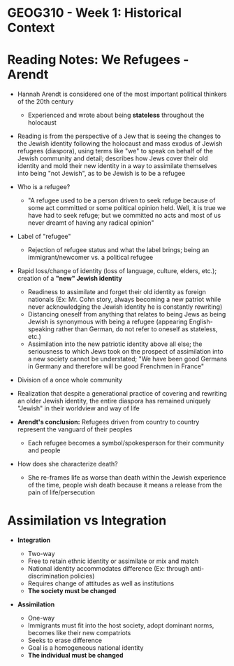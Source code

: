 # GEOG310 - Week 1: Historical Context

# Reading Notes: We Refugees - Arendt
 - Hannah Arendt is considered one of the most important political thinkers of the 20th century
    - Experienced and wrote about being **stateless** throughout the holocaust

- Reading is from the perspective of a Jew that is seeing the changes to the Jewish identity following the holocaust and mass exodus of Jewish refugees (diaspora), using terms like "we" to speak on behalf of the Jewish community and detail; describes how Jews cover their old identity and mold their new identity in a way to assimilate themselves into being "not Jewish", as to be Jewish is to be a refugee

- Who is a refugee?
    - "A refugee used to be a person driven to seek refuge because of some act committed or some political opinion held. Well, it is true we have had to seek refuge; but we committed no acts and most of us never dreamt of having any radical opinion"

- Label of "refugee"
    - Rejection of refugee status and what the label brings; being an immigrant/newcomer vs. a political refugee

- Rapid loss/change of identity (loss of language, culture, elders, etc.); creation of a **"new" Jewish identity**
    - Readiness to assimilate and forget their old identity as foreign nationals (Ex: Mr. Cohn story, always becoming a new patriot while never acknowledging the Jewish identity he is constantly rewriting)
    - Distancing oneself from anything that relates to being Jews as being Jewish is synonymous with being a refugee (appearing English-speaking rather than German, do not refer to oneself as stateless, etc.)
    - Assimilation into the new patriotic identity above all else; the seriousness to which Jews took on the prospect of assimilation into a new society cannot be understated; "We have been good Germans in Germany and therefore will be good Frenchmen in France"

- Division of a once whole community

- Realization that despite a generational practice of covering and rewriting an older Jewish identity, the entire diaspora has remained uniquely "Jewish" in their worldview and way of life

- **Arendt's conclusion:** Refugees driven from country to country represent the vanguard of their peoples
    - Each refugee becomes a symbol/spokesperson for their community and people

- How does she characterize death?
    - She re-frames life as worse than death within the Jewish experience of the time, people wish death because it means a release from the pain of life/persecution

# Assimilation vs Integration
- **Integration**
    - Two-way
    - Free to retain ethnic identity or assimilate or mix and match
    - National identity accommodates difference (Ex: through anti-discrimination policies)
    - Requires change of attitudes as well as institutions
    - **The society must be changed**

- **Assimilation**
    - One-way
    - Immigrants must fit into the host society, adopt dominant norms, becomes like their new compatriots
    - Seeks to erase difference
    - Goal is a homogeneous national identity
    - **The individual must be changed**